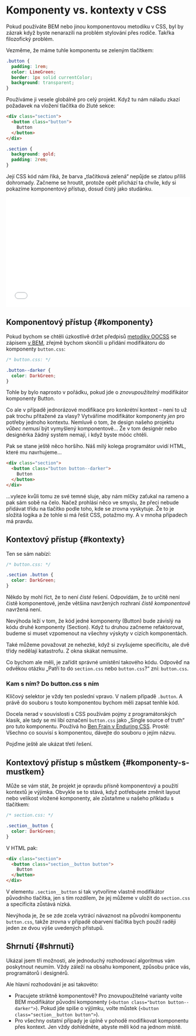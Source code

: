 # Komponenty vs. kontexty v CSS

Pokud používáte BEM nebo jinou komponentovou metodiku v CSS, byl by zázrak když byste nenarazili na problém stylování přes rodiče. Takřka filozofický problém.

<!-- AdSnippet -->

Vezměme, že máme tuhle komponentu se zeleným tlačítkem:

```css
.button {
  padding: 1rem;
  color: LimeGreen;  
  border: 1px solid currentColor;
  background: transparent;
}
```

Používáme ji vesele globálně pro celý projekt. Když tu nám náladu zkazí požadavek na vložení tlačítka do žluté sekce:

```html
<div class="section">
  <button class="button">
    Button
  </button>
</div>
```

```css
.section {
  background: gold;
  padding: 2rem;
}
```

Její CSS kód nám říká, že barva „tlačítková zelená“ nepůjde se zlatou příliš dohromady. Začneme se hroutit, protože opět přichází ta chvíle, kdy si pokazíme komponentový přístup, dosud čistý jako studánku.

<iframe height='300' scrolling='no' title='Component vs. context in CSS' src='//codepen.io/machal/embed/JmdRaa/?height=300&theme-id=502&default-tab=css,result&embed-version=2' frameborder='no' allowtransparency='true' allowfullscreen='true' style='width: 100%;'>See the Pen <a href='https://codepen.io/machal/pen/JmdRaa/'>Component vs. context in CSS</a> by Martin Michálek (<a href='https://codepen.io/machal'>@machal</a>) on <a href='https://codepen.io'>CodePen</a>.
</iframe>

## Komponentový přístup {#komponenty}

Pokud bychom se chtěli úzkostlivě držet předpisů [metodiky OOCSS](oocss.md) se zápisem [v BEM](bem.md), zřejmě bychom skončili u přidání modifikátoru do komponenty `button.css`:

```css
/* button.css: */

.button--darker {
  color: DarkGreen;
}
```

Tohle by bylo naprosto v pořádku, pokud jde o *znovupoužitelný* modifikátor komponenty Button.

Co ale v případě jednorázové modifikace pro konkrétní kontext – není to už pak  trochu přitažené za vlasy? Vytváříme modifikátor komponenty *jen* pro potřeby jednoho kontextu. Nemluvě o tom, že design našeho projektu *vůbec nemusí* být vymyšlený komponentově… Že v tom designér nebo designérka žádný systém nemají, i když byste móóc chtěli.

Pak se stane ještě něco horšího. Náš milý kolega programátor uvidí HTML, které mu navrhujeme…

```html
<div class="section">
  <button class="button button--darker">
    Button
  </button>
</div>
```

…vyleze kvůli tomu ze své temné sluje, aby nám mlčky zaťukal na rameno a pak sám sobě na čelo. Načež prohlásí něco ve smyslu, že přeci nebude přidávat třídu na tlačítko podle toho, kde se zrovna vyskytuje. Že to je složitá logika a že tohle si má řešit CSS, potažmo my. A v mnoha případech má pravdu.

## Kontextový přístup {#kontexty}

Ten se sám nabízí:

```css
/* button.css: */

.section .button {
  color: DarkGreen;
}
```

Někdo by mohl říct, že to není *čisté* řešení. Odpovídám, že to určitě není čistě komponentové, jenže většina navržených rozhraní *čistě komponentově* navržená není.

Nevýhoda leží v tom, že kód jedné komponenty (Button) bude závislý na kódu druhé komponenty (Section). Když tu druhou začneme refaktorovat, budeme si muset vzpomenout na všechny výskyty v cizích komponentách.

Také můžeme považovat ze nehezké, když si zvyšujeme specificitu, ale dvě třídy nedělají katastrofu. Z okna skákat nemusíme.

Co bychom ale měli, je zařídit správné umístění takového kódu. Odpověď na odvěkou otázku „Patří to do `section.css` nebo `button.css`?“ zní: `button.css`.

### Kam s ním? Do button.css s ním

Klíčový selektor je vždy ten poslední vpravo. V našem případě `.button`. A právě do souboru s touto komponentou bychom měli zapsat tenhle kód.

<!-- AdSnippet -->

Docela nerad v souvislosti s CSS používám pojmy z programátorských klasik, ale tady se mi líbí označení `button.css` jako „Single source of truth“ pro tuto komponentu. Používá ho [Ben Frain v Enduring CSS](http://ecss.io/chapter4.html). Prostě: Všechno co souvisí s komponentou, dávejte do souboru o jejím názvu.

Pojďme ještě ale ukázat třetí řešení.

## Kontextový přístup s můstkem  {#komponenty-s-mustkem}

Může se vám stát, že projekt je opravdu přísně komponentový a použití kontextů je výjimka. Obvykle se to stává, když potřebujete změnit layout nebo velikost vložené komponenty, ale zůstaňme u našeho příkladu s tlačítkem:

```css
/* section.css: */

.section__button {
  color: DarkGreen;
}
```

V HTML pak:

```html
<div class="section">
  <button class="section__button button">
    Button
  </button>
</div>
```

V elementu `.section__button` si tak vytvoříme vlastně modifikátor původního tlačítka, jen s tím rozdílem, že jej můžeme v uložit do `section.css` a specificita zůstává nízká.

Nevýhoda je, že se zde zcela vytrácí návaznost na původní komponentu `button.css`, takže zrovna v případě obarvení tlačítka bych použil raději jeden ze dvou výše uvedených přístupů.

## Shrnutí {#shrnuti}

Ukázal jsem tři možnosti, ale jednoduchý rozhodovací algoritmus vám poskytnout neumím. Vždy záleží na obsahu komponent, způsobu práce vás, programátorů i designérů.

Ale hlavní rozhodování je asi takovéto:

- Pracujete striktně komponentově? Pro znovupoužitelné varianty volte BEM modifikátor původní komponenty (`<button class="button button--darker">`). Pokud jde spíše o výjimku, volte můstek (`<button class="section__button button">`).
- Pro všechny ostatní případy je úplně v pohodě modifikovat komponentu přes kontext. Jen vždy dohlédněte, abyste měli kód na jednom místě.

<!-- AdSnippet -->
